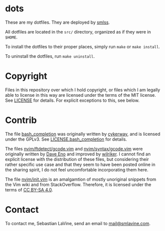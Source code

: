 dots
====
These are my dotfiles. They are deployed by
[smlss](https://sr.ht/~smlavine/smlss).

All dotfiles are located in the `src/` directory, organized as if
they were in `$HOME`.

To install the dotfiles to their proper places, simply run `make` or
`make install`.

To uninstall the dotfiles, run `make uninstall`.

Copyright
=========
Files in this repository over which I hold copyright, or files which I
am legally able to license in this way are licensed under the terms of
the MIT license. See
[LICENSE](https://git.sr.ht/~smlavine/dots/tree/master/item/LICENSE) for
details. For explicit exceptions to this, see below.

Contrib
=======
The file
[bash\_completion](https://git.sr.ht/~smlavine/dots/tree/master/item/src/.config/bash_completion)
was originally written by [cykerway](https://github.com/cykerway), and
is licensed under the GPLv3. See
[LICENSE.bash\_completion](https://git.sr.ht/~smlavine/dots/tree/master/item/LICENSE.bash_completion)
for details.

The files
[nvim/ftdetect/gcode.vim](https://git.sr.ht/~smlavine/dots/tree/master/item/src/.config/nvim/ftdetect/gcode.vim)
and
[nvim/syntax/gcode.vim](https://git.sr.ht/~smlavine/dots/tree/master/item/src/.config/nvim/syntax/gcode.vim)
were originally written by
[Dave Eno](https://www.vim.org/scripts/script.php?script_id=4910) and
improved by [wilriker](https://github.com/wilriker/gcode.vim). I cannot
find an explicit license with the distribution of these files, but
considering their rather specific use case and that they seem to have
been posted online in the sharing spirit, I do not feel uncomfortable
incorporating them here.

The file
[nvim/init.vim](https://git.sr.ht/~smlavine/dots/tree/master/item/src/.config/nvim/init.vim)
is an amalgamtion of mostly unoriginal snippets from the Vim wiki and
from StackOverflow. Therefore, it is licensed under the terms of
[CC BY-SA 4.0](https://stackoverflow.com/help/licensing).

Contact
=======
To contact me, Sebastian LaVine, send an email to <mail@smlavine.com>.
